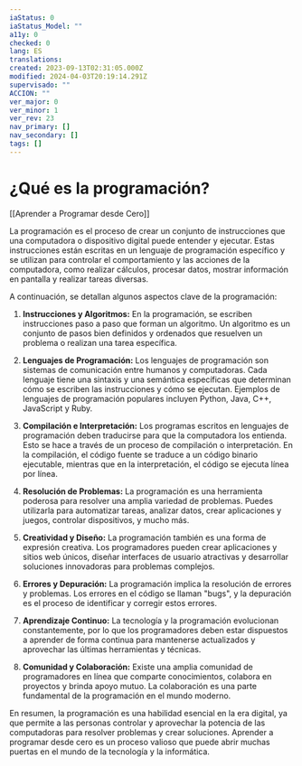 ```yaml
---
iaStatus: 0
iaStatus_Model: ""
a11y: 0
checked: 0
lang: ES
translations: 
created: 2023-09-13T02:31:05.000Z
modified: 2024-04-03T20:19:14.291Z
supervisado: ""
ACCION: ""
ver_major: 0
ver_minor: 1
ver_rev: 23
nav_primary: []
nav_secondary: []
tags: []
---
```

# ¿Qué es la programación?

[[Aprender a Programar desde Cero]]

La programación es el proceso de crear un conjunto de instrucciones que una computadora o dispositivo digital puede entender y ejecutar. Estas instrucciones están escritas en un lenguaje de programación específico y se utilizan para controlar el comportamiento y las acciones de la computadora, como realizar cálculos, procesar datos, mostrar información en pantalla y realizar tareas diversas.

A continuación, se detallan algunos aspectos clave de la programación:

1. **Instrucciones y Algoritmos:** En la programación, se escriben instrucciones paso a paso que forman un algoritmo. Un algoritmo es un conjunto de pasos bien definidos y ordenados que resuelven un problema o realizan una tarea específica.
    
2. **Lenguajes de Programación:** Los lenguajes de programación son sistemas de comunicación entre humanos y computadoras. Cada lenguaje tiene una sintaxis y una semántica específicas que determinan cómo se escriben las instrucciones y cómo se ejecutan. Ejemplos de lenguajes de programación populares incluyen Python, Java, C++, JavaScript y Ruby.
    
3. **Compilación e Interpretación:** Los programas escritos en lenguajes de programación deben traducirse para que la computadora los entienda. Esto se hace a través de un proceso de compilación o interpretación. En la compilación, el código fuente se traduce a un código binario ejecutable, mientras que en la interpretación, el código se ejecuta línea por línea.
    
4. **Resolución de Problemas:** La programación es una herramienta poderosa para resolver una amplia variedad de problemas. Puedes utilizarla para automatizar tareas, analizar datos, crear aplicaciones y juegos, controlar dispositivos, y mucho más.
    
5. **Creatividad y Diseño:** La programación también es una forma de expresión creativa. Los programadores pueden crear aplicaciones y sitios web únicos, diseñar interfaces de usuario atractivas y desarrollar soluciones innovadoras para problemas complejos.
    
6. **Errores y Depuración:** La programación implica la resolución de errores y problemas. Los errores en el código se llaman "bugs", y la depuración es el proceso de identificar y corregir estos errores.
    
7. **Aprendizaje Continuo:** La tecnología y la programación evolucionan constantemente, por lo que los programadores deben estar dispuestos a aprender de forma continua para mantenerse actualizados y aprovechar las últimas herramientas y técnicas.
    
8. **Comunidad y Colaboración:** Existe una amplia comunidad de programadores en línea que comparte conocimientos, colabora en proyectos y brinda apoyo mutuo. La colaboración es una parte fundamental de la programación en el mundo moderno.
    

En resumen, la programación es una habilidad esencial en la era digital, ya que permite a las personas controlar y aprovechar la potencia de las computadoras para resolver problemas y crear soluciones. Aprender a programar desde cero es un proceso valioso que puede abrir muchas puertas en el mundo de la tecnología y la informática.